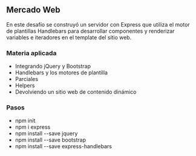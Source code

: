## Mercado Web

En este desafío se construyó un servidor con Express que utiliza el motor de plantillas Handlebars para desarrollar componentes y renderizar variables e iteradores en el template del sitio web.

### Materia aplicada

- Integrando jQuery y Bootstrap
- Handlebars y los motores de plantilla
- Parciales
- Helpers
- Devolviendo un sitio web de contenido dinámico

### Pasos

- npm init
- npm i express
- npm install --save jquery
- npm install --save bootstrap
- npm install --save express-handlebars